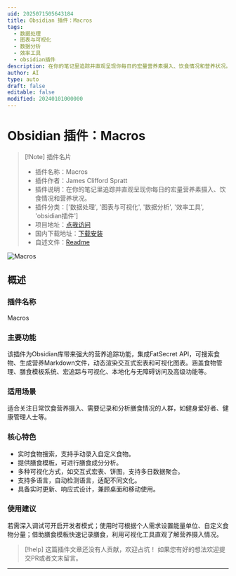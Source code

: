 ```yaml
---
uid: 2025071505643184
title: Obsidian 插件：Macros
tags:
  - 数据处理
  - 图表与可视化
  - 数据分析
  - 效率工具
  - obsidian插件
description: 在你的笔记里追踪并直观呈现你每日的宏量营养素摄入、饮食情况和营养状况。
author: AI
type: auto
draft: false
editable: false
modified: 20240101000000
---
```


# Obsidian 插件：Macros

> [!Note] 插件名片
> - 插件名称：Macros
> - 插件作者：James Clifford Spratt
> - 插件说明：在你的笔记里追踪并直观呈现你每日的宏量营养素摄入、饮食情况和营养状况。
> - 插件分类：['数据处理', '图表与可视化', '数据分析', '效率工具', 'obsidian插件']
> - 项目地址：[点我访问](https://github.com/JamesCliffordSpratt/macros)
> - 国内下载地址：[下载安装](https://pkmer.cn/products/plugin/pluginMarket/?macros)
> - 自述文件：[Readme](https://ghproxy.net/https://raw.githubusercontent.com/JamesCliffordSpratt/macros/master/README.md)

![Macros](https://cdn.pkmer.cn/covers/macros_internal_1.gif!pkmer)

## 概述

### 插件名称
Macros

### 主要功能
该插件为Obsidian库带来强大的营养追踪功能，集成FatSecret API，可搜索食物、生成营养Markdown文件，动态渲染交互式宏表和可视化图表。涵盖食物管理、膳食模板系统、宏追踪与可视化、本地化与无障碍访问及高级功能等。

### 适用场景
适合关注日常饮食营养摄入、需要记录和分析膳食情况的人群，如健身爱好者、健康管理人士等。

### 核心特色
- 实时食物搜索，支持手动录入自定义食物。
- 提供膳食模板，可进行膳食成分分析。
- 多种可视化方式，如交互式宏表、饼图，支持多日数据聚合。
- 支持多语言，自动检测语言，适配不同文化。
- 具备实时更新、响应式设计，兼顾桌面和移动使用。

### 使用建议
若需深入调试可开启开发者模式；使用时可根据个人需求设置能量单位、自定义食物分量；借助膳食模板快速记录膳食，利用可视化工具直观了解营养摄入情况。


> [!help] 
> 这篇插件文章还没有人贡献，欢迎占坑！
> 如果您有好的想法欢迎提交PR或者文末留言。
> 

---


